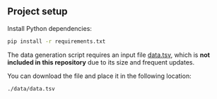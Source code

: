 ## Project setup

Install Python dependencies:

```bash
pip install -r requirements.txt
```

The data generation script requires an input file [data.tsv](https://github.com/profwernstrom/noescape-data/raw/refs/heads/master/data.tsv), which is **not included in this repository** due to its size and frequent updates.

You can download the file and  place it in the following location:

    ./data/data.tsv

